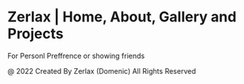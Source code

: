# Zerlax | Home, About, Gallery and Projects

For Personl Preffrence or showing friends

@ 2022 Created By Zerlax (Domenic) All Rights Reserved
